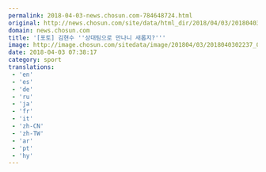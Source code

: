 ```yaml
---
permalink: 2018-04-03-news.chosun.com-784648724.html
original: http://news.chosun.com/site/data/html_dir/2018/04/03/2018040302314.html
domain: news.chosun.com
title: '[포토] 김현수 ''상대팀으로 만나니 새롭지?'''
image: http://image.chosun.com/sitedata/image/201804/03/2018040302237_0.jpg
date: 2018-04-03 07:38:17
category: sport
translations: 
 - 'en'
 - 'es'
 - 'de'
 - 'ru'
 - 'ja'
 - 'fr'
 - 'it'
 - 'zh-CN'
 - 'zh-TW'
 - 'ar'
 - 'pt'
 - 'hy'
---
```


